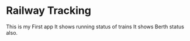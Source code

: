 # Railway Tracking
This is my First app
It shows running status of trains
It shows Berth status also.

